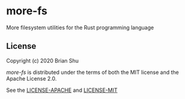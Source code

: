 # more-fs

More filesystem utilities for the Rust programming language

## License

Copyright (c) 2020 Brian Shu

*more-fs* is distributed under the terms of both the MIT license and the Apache License 2.0.

See the [LICENSE-APACHE](LICENSE-APACHE) and [LICENSE-MIT](LICENSE-MIT)
